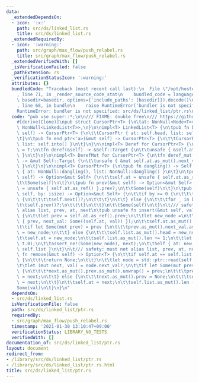 ```yaml
---
data:
  _extendedDependsOn:
  - icon: ':x:'
    path: src/ds/linked_list.rs
    title: src/ds/linked_list.rs
  _extendedRequiredBy:
  - icon: ':warning:'
    path: src/graph/max_flow/push_relabel.rs
    title: src/graph/max_flow/push_relabel.rs
  _extendedVerifiedWith: []
  _isVerificationFailed: false
  _pathExtension: rs
  _verificationStatusIcon: ':warning:'
  attributes: {}
  bundledCode: "Traceback (most recent call last):\n  File \"/opt/hostedtoolcache/Python/3.9.1/x64/lib/python3.9/site-packages/onlinejudge_verify/documentation/build.py\"\
    , line 71, in _render_source_code_stat\n    bundled_code = language.bundle(stat.path,\
    \ basedir=basedir, options={'include_paths': [basedir]}).decode()\n  File \"/opt/hostedtoolcache/Python/3.9.1/x64/lib/python3.9/site-packages/onlinejudge_verify/languages/user_defined.py\"\
    , line 68, in bundle\n    raise RuntimeError('bundler is not specified: {}'.format(path.as_posix()))\n\
    RuntimeError: bundler is not specified: src/ds/linked_list/ptr.rs\n"
  code: "pub use super::*;\n\n/// FIXME: double free\n/// https://github.com/shino16/cpr/runs/1796042987?check_suite_focus=true#step:8:65\n\
    #[derive(Clone)]\npub struct CursorPtr<T> {\n\tat: NonNull<Node<T>>,\n\tlist:\
    \ NonNull<LinkedList<T>>,\n}\n\nimpl<T> LinkedList<T> {\n\tpub fn begin_ptr<'a>(&mut\
    \ self) -> CursorPtr<T> {\n\t\tCursorPtr { at: self.head, list: self.into() }\n\
    \t}\n\tpub fn end_ptr<'a>(&mut self) -> CursorPtr<T> {\n\t\tCursorPtr { at: self.tail,\
    \ list: self.into() }\n\t}\n}\n\nimpl<T> Deref for CursorPtr<T> {\n\ttype Target\
    \ = T;\n\tfn deref(&self) -> &Self::Target {\n\t\tunsafe { &self.at.as_ref().next_val.as_ref().unwrap().1\
    \ }\n\t}\n}\n\nimpl<T> DerefMut for CursorPtr<T> {\n\tfn deref_mut(&mut self)\
    \ -> &mut Self::Target {\n\t\tunsafe { &mut self.at.as_mut().next_val.as_mut().unwrap().1\
    \ }\n\t}\n}\n\nimpl<T> CursorPtr<T> {\n\tpub fn dangling() -> Self {\n\t\tSelf\
    \ { at: NonNull::dangling(), list: NonNull::dangling() }\n\t}\n\tpub fn next(&mut\
    \ self) -> Option<&mut Self> {\n\t\tself.at = unsafe { self.at.as_ref() }.next_val.as_ref()?.0;\n\
    \t\tSome(self)\n\t}\n\tpub fn prev(&mut self) -> Option<&mut Self> {\n\t\tself.at\
    \ = unsafe { self.at.as_ref() }.prev?;\n\t\tSome(self)\n\t}\n\tpub fn advance(&mut\
    \ self, by: isize) -> Option<&mut Self> {\n\t\tif by >= 0 {\n\t\t\tfor _ in 0..by\
    \ {\n\t\t\t\tself.next()?;\n\t\t\t}\n\t\t} else {\n\t\t\tfor _ in by..0 {\n\t\t\
    \t\tself.prev()?;\n\t\t\t}\n\t\t}\n\t\tSome(self)\n\t}\n\t/// safety: must not\
    \ alias list, prev, at, next\n\tpub unsafe fn insert(&mut self, val: T) -> Self\
    \ {\n\t\tlet prev = self.at.as_ref().prev;\n\t\tlet new_node =\n\t\t\tself.list.as_mut().new_node(Node\
    \ { prev, next_val: Some((self.at, val)) });\n\t\tself.at.as_mut().prev = Some(new_node);\n\
    \t\tif let Some(mut prev) = prev {\n\t\t\tprev.as_mut().next_val.as_mut().unwrap().0\
    \ = new_node;\n\t\t} else {\n\t\t\tself.list.as_mut().head = new_node;\n\t\t}\n\
    \t\tself.at = new_node;\n\t\tself.list.as_mut().len += 1;\n\t\tlet next = new_node.as_ref().next_val.as_ref().map(|t|\
    \ t.0);\n\t\tassert_ne!(Some(new_node), next);\n\t\tSelf { at: new_node, list:\
    \ self.list }\n\t}\n\t/// safety: must not alias list, prev, at, next\n\tpub unsafe\
    \ fn remove(&mut self) -> Option<T> {\n\t\tif self.at == self.list.as_mut().tail\
    \ {\n\t\t\treturn None;\n\t\t}\n\t\tlet node = std::ptr::read(self.at.as_ptr());\n\
    \t\tlet (mut next, val) = node.next_val?;\n\t\tif let Some(mut prev) = node.prev\
    \ {\n\t\t\t*next.as_mut().prev.as_mut().unwrap() = prev;\n\t\t\tprev.as_mut().next_val.as_mut().unwrap().0\
    \ = next;\n\t\t} else {\n\t\t\tnext.as_mut().prev = None;\n\t\t\tself.list.as_mut().head\
    \ = next;\n\t\t}\n\t\tself.at = next;\n\t\tself.list.as_mut().len -= 1;\n\t\t\
    Some(val)\n\t}\n}\n"
  dependsOn:
  - src/ds/linked_list.rs
  isVerificationFile: false
  path: src/ds/linked_list/ptr.rs
  requiredBy:
  - src/graph/max_flow/push_relabel.rs
  timestamp: '2021-01-30 13:10:47+09:00'
  verificationStatus: LIBRARY_NO_TESTS
  verifiedWith: []
documentation_of: src/ds/linked_list/ptr.rs
layout: document
redirect_from:
- /library/src/ds/linked_list/ptr.rs
- /library/src/ds/linked_list/ptr.rs.html
title: src/ds/linked_list/ptr.rs
---
```

